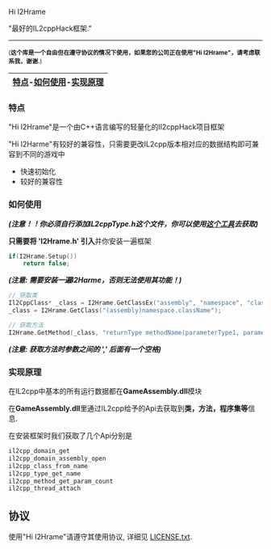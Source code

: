 Hi I2Hrame

"最好的IL2cppHack框架."

------

<sub>(**这个库是一个自由但在遵守协议的情况下使用，如果您的公司正在使用"Hi I2Hrame"，请考虑联系我，谢谢.**)</sub>

| [特点](#特点)-[如何使用](#如何使用)-[实现原理](#实现原理) |
| :-------------------------------------------------------: |



### 特点

"Hi I2Hrame"是一个由C++语言编写的轻量化的Il2cppHack项目框架

"Hi I2Harme"有较好的兼容性，只需要更改IL2cpp版本相对应的数据结构即可兼容到不同的游戏中

- 快速初始化
- 较好的兼容性

### 如何使用

***(注意！！你必须自行添加IL2cppType.h这个文件，你可以使用[这个工具](https://github.com/djkaty/Il2CppInspector)去获取)***

**只需要将 'I2Hrame.h' 引入**并你安装一遍框架

```cpp
if(I2Hrame.Setup())
    return false;
```

***(注意: 需要安装一遍I2Harme，否则无法使用其功能！)***

```cpp
// 获取类
Il2CppClass* _class = I2Hrame.GetClassEx("assembly", "namespace", "className");
_class = I2Hrame.GetClass("(assembly)namespace.className");

// 获取方法
I2Hrame.GetMethod(_class, "returnType methodName(parameterType1, parameterType2)");
```

***(注意: 获取方法时参数之间的 ',' 后面有一个空格)***

### 实现原理

在IL2cpp中基本的所有运行数据都在**GameAssembly.dll**模块

在**GameAssembly.dll**里通过IL2cpp给予的Api去获取到**类，方法，程序集等**信息.

在安装框架时我们获取了几个Api分别是

```cpp
il2cpp_domain_get
il2cpp_domain_assembly_open
il2cpp_class_from_name
il2cpp_type_get_name
il2cpp_method_get_param_count
il2cpp_thread_attach
```

协议
-------

使用"Hi I2Hrame"请遵守其使用协议, 详细见 [LICENSE.txt](https://github.com/MidTerm-CN/I2Hrame/blob/main/LICENSE.text).
